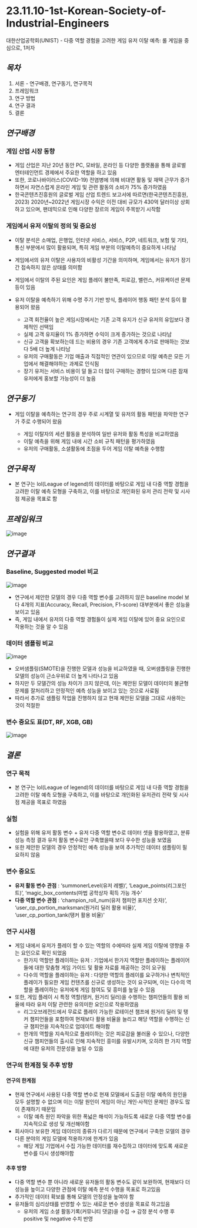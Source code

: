 # 23.11.10-1st-Korean-Society-of-Industrial-Engineers
대한산업공학회(UNIST) - 다중 역할 경험을 고려한 게임 유저 이탈 예측: 롤 게임을 중심으로, 1저자

## *목차*
  1. 서론 - 연구배경, 연구동기, 연구목적
  2. 프레임워크
  3. 연구 방법
  4. 연구 결과
  5. 결론

## *연구배경*

  ### 게임 산업 시장 동향
  + 게임 산업은 지난 20년 동안 PC, 모바일, 온라인 등 다양한 플랫폼을 통해 글로벌 엔터테인먼트 경제에서 주요한 역할을 하고 있음
  + 또한, 코로나바이러스(COVID-19) 전염병에 의해 비대면 활동 및 재택 근무가 증가하면서 자연스럽게 온라인 게임 및 관련 활동의 소비가 75% 증가하였음
  + 한국콘텐츠진흥원의 글로벌 게임 산업 트렌드 보고서에 따르면(한국콘텐츠진흥원, 2023) 2020년~2022년 게임시장 수익은 이전 대비 규모가 430억 달러이상 상회하고 있으며, 팬데믹으로 인해 다양한 장르의 게임이 주목받기 시작함

  ### 게임에서 유저 이탈의 정의 및 중요성
  + 이탈 분석은 소매업, 은행업, 인터넷 서비스, 서비스, P2P, 네트워크, 보험 및 기타, 통신 부분에서 많이 활용되며, 특히 게임 부분의 이탈예측이 중요하게 나타남
  + 게임에서의 유저 이탈은 사용자의 비활성 기간을 의미하며, 게임에서는 유저가 장기간 접속하지 않은 상태를 의미함
  + 게임에서 이탈의 주된 요인은 게임 플레이 불만족, 피로감, 밸런스, 커뮤케이션 문제 등이 있음
  + 유저 이탈을 예측하기 위해 수명 주기 기반 방식, 플레이어 행동 패턴 분석 등이 활용되어 왔음
  
    + 고객 회전율이 높은 게임시장에서는 기존 고객 유지가 신규 유저의 유입보다 경제적인 선택임
    + 실제 고객 유지율이 1% 증가하면 수익이 크게 증가하는 것으로 나타남
    + 신규 고객을 확보하는데 드는 비용의 경우 기존 고객에게 추가로 판매하는 것보다 5배 더 높게 나타남
    + 유저의 구매활동은 기업 매출과 직접적인 연관이 있으므로 이탈 예측은 모든 기업에서 해결해야하는 과제로 인식됨    
    + 장기 유저는 서비스 비용이 덜 들고 더 많이 구매하는 경향이 있으며 다른 잠재유저에게 홍보할 가능성이 더 높음
   
## *연구동기*
+ 게임 이탈을 예측하는 연구의 경우 주로 시계열 및 유저의 활동 패턴을 파악한 연구가 주로 수행되어 왔음
  
  + 게임 이탈자의 세션 활동을 분석하여 일반 유저와 활동 특성을 비교하였음
  + 이탈 예측을 위해 게임 내에 시간 소비 규칙 패턴을 평가하였음
  + 유저의 구매활동, 소셜활동에 초점을 두어 게임 이탈 예측을 수행함
 
## *연구목적*
+ 본 연구는 lol(League of legend)의 데이터를 바탕으로 게임 내 다중 역할 경험을 고려한 이탈 예측 모형을 구축하고, 이를 바탕으로 개인화된 유저 관리 전략 및 시사점 제공을 목표로 함

## *프레임워크*

![image](https://github.com/shinho123/23.11.10-1st-Korean-Society-of-Industrial-Engineers/assets/105840783/b1e45f3b-2c25-4d22-868e-7c1b98efbff6)

## *연구결과*

### Baseline, Suggested model 비교

![image](https://github.com/shinho123/23.11.10-1st-Korean-Society-of-Industrial-Engineers/assets/105840783/5ab32f25-74cf-49b0-8fa1-c1a242631dc3)

+ 연구에서 제안한 모델의 경우 다중 역할 변수를 고려하지 않은 baseline model 보다 4개의 지표(Accuracy, Recall, Precision, F1-score) 대부분에서 좋은 성능을 보이고 있음
+ 즉, 게임 내에서 유저의 다중 역할 경험들이 실제 게임 이탈에 있어 중요 요인으로 작용하는 것을 알 수 있음

### 데이터 샘플링 비교

![image](https://github.com/shinho123/23.11.10-1st-Korean-Society-of-Industrial-Engineers/assets/105840783/6e0e6f8d-abb1-4f02-ab02-e08f8e83d720)

+ 오버샘플링(SMOTE)을 진행한 모델과 성능을 비교하였을 때, 오버샘플링을 진행한 모델의 성능이 근소우위로 더 높게 나타나고 있음
+ 하지만 두 모델간의 성능 차이가 크지 않은데, 이는 제안된 모델이 데이터의 불균형 문제를 잘처리하고 안정적인 예측 성능을 보이고 있는 것으로 사료됨
+ 따라서 추가로 샘플링 작업을 진행하지 않고 현재 제안된 모델을 그대로 사용하는 것이 적절한 

### 변수 중요도 표(DT, RF, XGB, GB)

![image](https://github.com/shinho123/23.11.10-1st-Korean-Society-of-Industrial-Engineers/assets/105840783/3046911e-7d61-405b-b24e-c9374f5b7194)

## *결론*

### 연구 목적
+ 본 연구는 lol(League of legend)의 데이터를 바탕으로 게임 내 다중 역할 경험을 고려한 이탈 예측 모형을 구축하고, 이를 바탕으로 개인화된 유저관리 전략 및 시사점 제공을 목표로 하였음

### 실험
+ 실험을 위해 유저 활동 변수 + 유저 다중 역할 변수로 데이터 셋을 활용하였고, 분류 성능 측정 결과 유저 활동 변수로만 구축했을때 보다 우수한 성능을 보였음
+ 또한 제안한 모델의 경우 안정적인 예측 성능을 보여 추가적인 데이터 샘플링이 필요하지 않음

### 변수 중요도
+ **유저 활동 변수 관점** : ‘summonerLevel(유저 레벨)’, ‘League_points(리그포인트)’, ‘magic_box_contents(마법 공학상자 획득 가능 개수’
+ **다중 역할 변수 관점** : ‘champion_roll_num(유저 챔피언 포지션 숫자)’, ‘user_cp_portion_marksman(원거리 딜러 활용 비율)’, ‘user_cp_portion_tank(탱커 활용 비율)'

### 연구 시사점
+ 게임 내에서 유저가 플레이 할 수 있는 역할의 수에따라 실제 게임 이탈에 영향을 주는 요인으로 확인 되었음
  + 한가지 역할만 플레이하는 유저 : 기업에서 한가지 역할만 플레이하는 플레이어들에 대한 맞춤형 게임 가이드 및 활용 자료를 제공하는 것이 요구됨
  + 다수의 역할을 플레이하는 유저 : 다양한 역할의 플레이를 요구하거나 변칙적인 플레이가 필요한 게임 컨텐츠를 신규로 생성하는 것이 요구되며, 이는 다수의 역할을 플레이하는 유저에게 게임 참여도 및 흥미를 높일 수 있음
+ 또한, 게임 플레이 시 특정 역할(탱커, 원거리 딜러)을 수행하는 챔피언들의 활용 비율에 따라 유저 이탈 관련한 유의미한 요인으로 작용하였음
  + 리그오브레전드에서 무료로 플레이 가능한 로테이션 챔프에 원거리 딜러 및 탱커 챔피언들을 포함하여 현재보다 활용 비율을 늘리고 해당 역할을 수행하는 신규 챔피언을 지속적으로 업데이트 해야함
  + 한개의 역할을 지속적으로 플레이하는 것은 피로감을 불러올 수 있으나, 다양한 신규 챔피언들의 출시로 인해 지속적인 흥미를 유발시키며, 오히려 한 가지 역할에 대한 유저의 전문성을 높일 수 있음

### 연구의 한계점 및 추후 방향
  #### 연구의 한계점
  + 현재 연구에서 사용된 다중 역할 변수로 현재 모델에서 도출된 이탈 예측의 원인을 모두 설명할 수 없으며 이는 이탈 원인이 게임이 아닌 개인·사적인 문제인 경우도 많이 존재하기 때문임
    + 이탈 예측 원인 파악을 위한 폭넓은 해석이 가능하도록 새로운 다중 역할 변수를 지속적으로 생성 및 개선해야함
  + 회사마다 보유한 게임 데이터의 종류가 다르기 때문에 연구에서 구축한 모델의 경우 다른 분야의 게임 모델에 적용하기에 한계가 있음
    + 해당 게임 기업에서 수집 가능한 데이터를 재수집하고 데이터에 맞도록 새로운 변수를 다시 생성해야함
  
  #### 추후 방향
  + 다중 역할 변수 뿐 아니라 새로운 유저들의 활동 변수도 같이 보완하여, 현재보다 더 성능을 높이고 다양한 관점에 이탈 예측 분석 수행을 목표로 하고있음
  + 추가적인 데이터 확보를 통해 모델의 안정성을 높여야 함
  + 유저들의 심리상태를 반영할 수 있는 새로운 변수 생성을 목표로 하고있음
    + 유저의 게임 소셜 활동기록(커뮤니티 댓글)을 수집 → 감정 분석 수행 후 positive 및 negative 수치 반영


